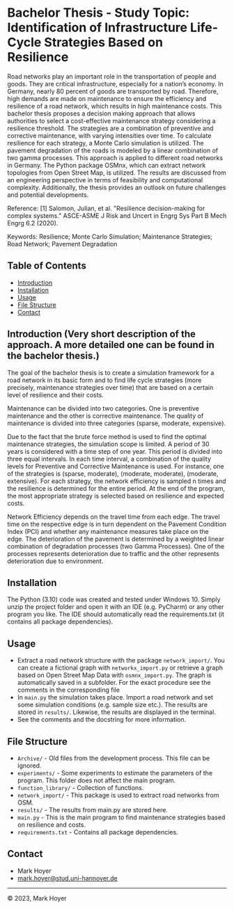 # Bachelor Thesis - Study Topic: Identification of Infrastructure Life-Cycle Strategies Based on Resilience

Road networks play an important role in the transportation of people and goods. They
are critical infrastructure, especially for a nation’s economy. In Germany, nearly 80
percent of goods are transported by road. Therefore, high demands are made on maintenance to ensure the efficiency and resilience of a road network, which results in high
maintenance costs. This bachelor thesis proposes a decision making approach that allows authorities to select a cost-effective maintenance strategy considering a resilience
threshold. The strategies are a combination of preventive and corrective maintenance,
with varying intensities over time. To calculate resilience for each strategy, a Monte
Carlo simulation is utilized. The pavement degradation of the roads is modeled by
a linear combination of two gamma processes. This approach is applied to different
road networks in Germany. The Python package OSMnx, which can extract network
topologies from Open Street Map, is utilized. The results are discussed from an engineering perspective in terms of feasibility and computational complexity. Additionally,
the thesis provides an outlook on future challenges and potential developments.

Reference:
[1] Salomon, Julian, et al. "Resilience decision-making for complex systems."
ASCE-ASME J Risk and Uncert in Engrg Sys Part B Mech Engrg 6.2 (2020).

Keywords: Resilience; Monte Carlo Simulation; Maintenance Strategies; Road Network; Pavement Degradation

## Table of Contents

- [Introduction](#introduction)
- [Installation](#installation)
- [Usage](#usage)
- [File Structure](#file-structure)
- [Contact](#contact)

## Introduction (Very short description of the approach. A more detailed one can be found in the bachelor thesis.)

The goal of the bachelor thesis is to create a simulation framework for a road network in its basic form and to find 
life cycle strategies (more precisely, maintenance strategies over time) that are based on a certain level of resilience and their costs.

Maintenance can be divided into two categories. One is preventive maintenance and the other is corrective maintenance. 
The quality of maintenance is divided into three categories (sparse, moderate, expensive). 

Due to the fact that the brute force method is used to find the optimal maintenance strategies, the simulation scope is limited. 
A period of 30 years is considered with a time step of one year. This period is divided into three equal intervals. 
In each time interval, a combination of the quality levels for Preventive and Corrective Maintenance is used.
For instance, one of the strategies is (sparse, moderate), (moderate, moderate), (moderate, extensive).
For each strategy, the network efficiency is sampled n times and the resilience is determined for the entire period.
At the end of the program, the most appropriate strategy is selected based on resilience and expected costs.

Network Efficiency depends on the travel time from each edge. The travel time on the respective edge is in turn dependent 
on the Pavement Condition Index (PCI) and whether any maintenance measures take place on the edge. The deterioration of 
the pavement is determined by a weighted linear combination of degradation processes (two Gamma Processes). One of the processes 
represents deterioration due to traffic and the other represents deterioration due to environment.

## Installation

The Python (3.10) code was created and tested under Windows 10.
Simply unzip the project folder and open it with an IDE (e.g. PyCharm) or any other program you like.
The IDE should automatically read the requirements.txt (it contains all package dependencies).

## Usage

- Extract a road network structure with the package `network_import/`. You can create a fictional graph with `networkx_import.py` 
or retrieve a graph based on Open Street Map Data with `osmnx_import.py`. The graph is automatically saved in a subfolder.
For the exact procedure see the comments in the corresponding file
- In `main.py` the simulation takes place. Import a road network and set some simulation conditions (e.g. sample size etc.).
The results are stored in `results/`. Likewise, the results are displayed in the terminal.
- See the comments and the docstring for more information.

## File Structure

- `Archive/` - Old files from the development process. This file can be ignored.
- `experiments/` - Some experiments to estimate the parameters of the program. This folder does not affect the main program.
- `function_library/` - Collection of functions.
- `network_import/` - This package is used to extract road networks from OSM.
- `results/` - The results from main.py are stored here.
- `main.py` - This is the main program to find maintenance strategies based on resilience and costs.
- `requirements.txt` - Contains all package dependencies.

## Contact

- Mark Hoyer
- mark.hoyer@stud.uni-hannover.de

---

© 2023, Mark Hoyer
